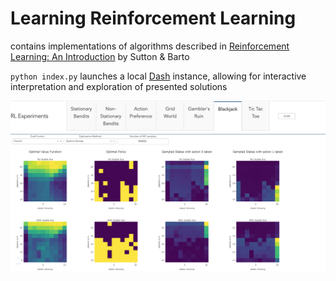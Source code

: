# Learning Reinforcement Learning


contains implementations of algorithms described in [Reinforcement Learning: An Introduction](http://www.incompleteideas.net/book/the-book-2nd.html) by Sutton &amp; Barto

`python index.py` launches a local [Dash](https://plot.ly/products/dash/) instance, allowing for interactive interpretation and exploration of presented solutions

![blackjack](https://github.com/konichuvak/rl_experiments/blob/master/blackjack.png)

